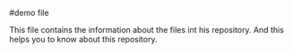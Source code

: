#demo file

This file contains the information about the files int his repository.
And this helps you to know about this repository.
